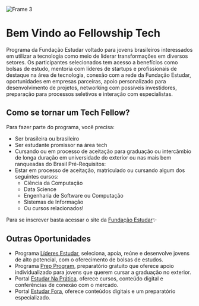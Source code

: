![Frame 3](https://github.com/Tech-Fellow/tech-events/assets/63754896/30199b41-e2e0-49b9-aaf6-1ca00138eb3c)

# Bem Vindo ao Fellowship Tech

Programa da Fundação Estudar voltado para jovens brasileiros interessados em utilizar a tecnologia como meio de liderar transformações em diversos setores. Os participantes selecionados tem acesso a benefícios como bolsas de estudo, mentoria com líderes de startups e profissionais de destaque na área de tecnologia, conexão com a rede da Fundação Estudar, oportunidades em empresas parceiras, apoio personalizado para desenvolvimento de projetos, networking com possíveis investidores, preparação para processos seletivos e interação com especialistas. 

## Como se tornar um Tech Fellow?

Para fazer parte do programa, você precisa:

- Ser brasileira ou brasileiro
- Ser estudante promissor na área tech
- Cursando ou em processo de aceitação para graduação ou intercâmbio de longa duração em universidade do exterior ou nas mais bem ranqueadas do Brasil
Pré-Requisitos:
- Estar em processo de aceitação, matriculado ou cursando algum dos seguintes cursos:
  - Ciência da Computação
  - Data Science
  - Engenharia de Software ou Computação
  - Sistemas de Informação
  - Ou cursos relacionados!

 Para se inscrever basta acessar o site da [Fundação Estudar](https://materiais.estudarfora.org.br/tech-fellow/)✨

 ## Outras Oportunidades

 - Programa [Líderes Estudar](https://lider.estudar.org.br/programa-de-bolsas-lideres-estudar/), seleciona, apoia, reúne e desenvolve jovens de alto potencial, com o oferecimento de bolsas de estudos.
 - Programa [Prep Program](https://materiais.estudarfora.org.br/prep-program-estudar-fora/), preparatório gratuito que oferece apoio individualizado para jovens que querem cursar a graduação no exterior.
 - Portal [Estudar Na Prática](https://www.napratica.org.br/), oferece cursos, conteúdo digital e conferências de conexão com o mercado.
 - Portal [Estudar Fora](https://www.estudarfora.org.br/), oferece conteúdos digitais e um preparatório especializado.
